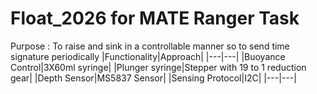 # Float_2026 for MATE Ranger Task

Purpose : To raise and sink in a controllable manner so to send time signature periodically
|Functionality|Approach|
|---|---|
|Buoyance Control|3X60ml syringe|
|Plunger syringe|Stepper with 19 to 1 reduction gear|
|Depth Sensor|MS5837 Sensor|
|Sensing Protocol|I2C|
|---|---|
